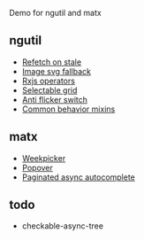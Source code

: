 Demo for ngutil and matx

## ngutil

- [Refetch on stale](https://www.npmjs.com/package/@cwj0911/ngutil-refetch-on-stale)
- [Image svg fallback](https://www.npmjs.com/package/@cwj0911/ngutil-image-svg-fallback)
- [Rxjs operators](https://www.npmjs.com/package/@cwj0911/ngutil-rxjs-operators)
- [Selectable grid](https://www.npmjs.com/package/@cwj0911/ngutil-selectable-grid)
- [Anti flicker switch](https://www.npmjs.com/package/@cwj0911/ngutil-anti-flicker-switch)
- [Common behavior mixins](https://www.npmjs.com/package/@cwj0911/ngutil-common-behavior-mixins)

## matx

- [Weekpicker](https://www.npmjs.com/package/@cwj0911/matx-weekpicker)
- [Popover](https://www.npmjs.com/package/@cwj0911/matx-popover)
- [Paginated async autocomplete](https://www.npmjs.com/package/@cwj0911/matx-paginated-async-autocomplete)

## todo

- checkable-async-tree
